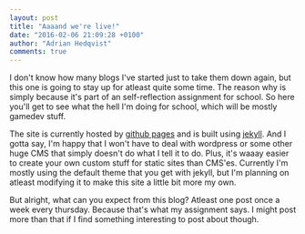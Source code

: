 ```yaml
---
layout: post
title: "Aaaand we're live!"
date: "2016-02-06 21:09:28 +0100"
author: "Adrian Hedqvist"
comments: true
---
```


I don't know how many blogs I've started just to take them down again, but this one is going to stay up for atleast quite some time. The reason why is simply because it's part of an self-reflection assignment for school. So here you'll get to see what the hell I'm doing for school, which will be mostly gamedev stuff.

The site is currently hosted by [github pages](https://pages.github.com/) and is built using [jekyll](https://jekyllrb.com/). And I gotta say, I'm happy that I won't have to deal with wordpress or some other huge CMS that simply doesn't do what I tell it to do. Plus, it's waaay easier to create your own custom stuff for static sites than CMS'es. Currently I'm mostly using the default theme that you get with jekyll, but I'm planning on atleast modifying it to make this site a little bit more my own.

But alright, what can you expect from this blog? Atleast one post once a week every thursday. Because that's what my assignment says. I might post more than that if I find something interesting to post about though.
